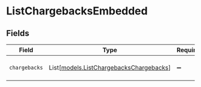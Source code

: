 # ListChargebacksEmbedded


## Fields

| Field                                                                              | Type                                                                               | Required                                                                           | Description                                                                        |
| ---------------------------------------------------------------------------------- | ---------------------------------------------------------------------------------- | ---------------------------------------------------------------------------------- | ---------------------------------------------------------------------------------- |
| `chargebacks`                                                                      | List[[models.ListChargebacksChargebacks](../models/listchargebackschargebacks.md)] | :heavy_minus_sign:                                                                 | A list of chargeback objects.                                                      |